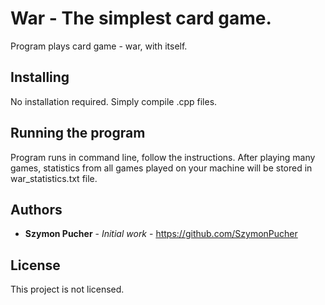 # War -  The simplest card game.

Program plays card game - war, with itself.

## Installing

No installation required. Simply compile .cpp files.

## Running the program

Program runs in command line, follow the instructions. After playing many games, statistics from all games played on your machine will be stored in war_statistics.txt file.

## Authors

* **Szymon Pucher** - *Initial work* - https://github.com/SzymonPucher

## License

This project is not licensed.
